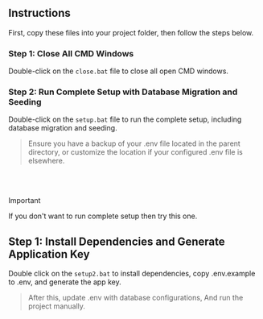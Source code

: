 ## Instructions

First, copy these files into your project folder, then follow the steps below.

### Step 1: Close All CMD Windows

Double-click on the `close.bat` file to close all open CMD windows.

### Step 2: Run Complete Setup with Database Migration and Seeding

Double-click on the `setup.bat` file to run the complete setup, including database migration and seeding.

> Ensure you have a backup of your .env file located in the parent directory, or customize the location if your configured .env file is elsewhere.

<br>
<br>

> [!IMPORTANT]
> If you don't want to run complete setup then try this one.

## Step 1: Install Dependencies and Generate Application Key

Double click on the `setup2.bat` to install dependencies, copy .env.example to .env, and generate the app key.

> After this, update .env with database configurations, And run the project manually.
